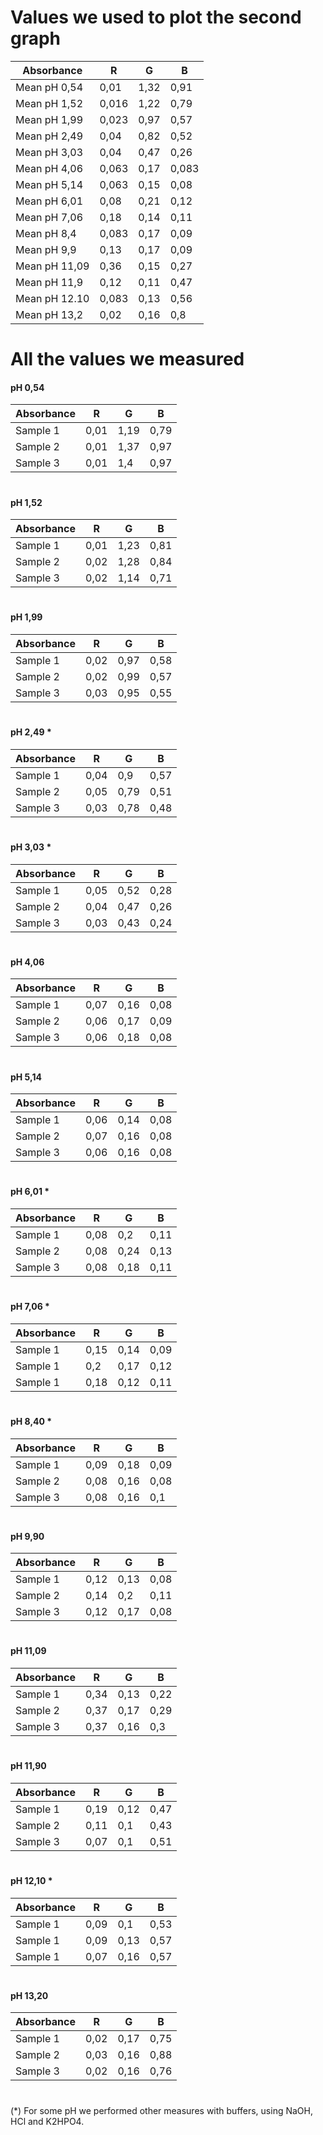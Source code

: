 # Values we used to plot the second graph



|Absorbance     |R    |G    |B
|---------------|-----|-----|-----
|Mean pH 0,54   |0,01 | 1,32|   0,91
|Mean pH 1,52   |0,016|	1,22|   0,79
|Mean pH 1,99   |0,023|	0,97|	0,57
|Mean pH 2,49   |0,04 |	0,82|	0,52
|Mean pH 3,03   |0,04 |	0,47|	0,26
|Mean pH 4,06   |0,063|	0,17|	0,083
|Mean pH 5,14   |0,063|	0,15|	0,08
|Mean pH 6,01   |0,08|	0,21|	0,12
|Mean pH 7,06   |0,18 |	0,14|	0,11
|Mean pH 8,4    |0,083|	0,17|	0,09
|Mean pH 9,9    |0,13 |	0,17|	0,09
|Mean pH 11,09  |0,36 |	0,15|	0,27
|Mean pH 11,9   |0,12 |	0,11|	0,47
|Mean pH 12.10  |0,083|	0,13|	0,56
|Mean pH 13,2   |0,02 |	0,16|	0,8

#




# All the values we measured

#### pH 0,54

|Absorbance |R    |G    |B    
|-----------|-----|-----|-----
|Sample 1   |0,01 |1,19|0,79
|Sample 2   |0,01 |1,37|0,97
|Sample 3   |0,01 |1,4|0,97

#




#### pH 1,52

|Absorbance |R    |G    |B    
|-----------|-----|-----|-----
|Sample 1   | 0,01| 1,23|0,81
|Sample 2   |0,02 | 1,28|0,84
|Sample 3   |0,02 | 1,14|0,71
#


#### pH 1,99

|Absorbance |R    |G    |B    
|-----------|-----|-----|-----
|Sample 1   |0,02 | 0,97|0,58
|Sample 2   |0,02 | 0,99|0,57
|Sample 3   |0,03 | 0,95|0,55

#



#### pH 2,49 *

|Absorbance |R    |G    |B    
|-----------|-----|-----|-----
|Sample 1   |0,04|  0,9 |   0,57
|Sample 2   |0,05|	0,79|	0,51
|Sample 3   |0,03|	0,78|	0,48

#



#### pH 3,03 *

|Absorbance |R    |G    |B    
|-----------|-----|-----|-----
|Sample 1   | 0,05|	0,52|	0,28
|Sample 2   | 0,04|	0,47|	0,26
|Sample 3   | 0,03|	0,43|	0,24

#



#### pH 4,06

|Absorbance |R    |G    |B    
|-----------|-----|-----|-----
|Sample 1   |0,07|	0,16|	0,08
|Sample 2   |0,06|	0,17|	0,09
|Sample 3   |0,06|	0,18|	0,08

#



#### pH 5,14

|Absorbance |R    |G    |B    
|-----------|-----|-----|-----
|Sample 1   |0,06|	0,14|	0,08
|Sample 2   |0,07|	0,16|	0,08
|Sample 3   |0,06|	0,16|	0,08

#



#### pH 6,01 *

|Absorbance |R    |G    |B    
|-----------|-----|-----|-----
|Sample 1   |0,08|	0,2 |	0,11
|Sample 2   |0,08|	0,24|	0,13
|Sample 3   |0,08|	0,18|	0,11

#




#### pH 7,06 *

|Absorbance |R    |G    |B    
|-----------|-----|-----|-----
|Sample 1   |0,15|	0,14|	0,09
|Sample 1   |0,2 |	0,17|	0,12
|Sample 1   |0,18|	0,12|	0,11

#



#### pH 8,40 *

|Absorbance |R    |G    |B    
|-----------|-----|-----|-----
|Sample 1   |0,09|	0,18|	0,09
|Sample 2   |0,08|	0,16|	0,08
|Sample 3   |0,08|	0,16|	0,1

#



#### pH 9,90
|Absorbance |R    |G    |B    
|-----------|-----|-----|-----
|Sample 1   |0,12|	0,13|	0,08
|Sample 2   |0,14|	0,2 |	0,11
|Sample 3   |0,12|	0,17|	0,08

#



#### pH 11,09

|Absorbance |R    |G    |B    
|-----------|-----|-----|-----
|Sample 1   |0,34|	0,13|	0,22
|Sample 2   |0,37|	0,17|	0,29
|Sample 3   |0,37|	0,16|	0,3

#



#### pH 11,90

|Absorbance |R    |G    |B    
|-----------|-----|-----|-----
|Sample 1   |0,19|	0,12|	0,47
|Sample 2   |0,11|	0,1 |	0,43
|Sample 3   |0,07|	0,1 |	0,51

#


#### pH 12,10 *

|Absorbance |R    |G    |B    
|-----------|-----|-----|----
|Sample 1   |0,09 |	0,1 | 	0,53
|Sample 1   |0,09 |	0,13|	0,57
|Sample 1   |0,07 |	0,16|	0,57

#



#### pH 13,20

|Absorbance |R    |G    |B    
|-----------|-----|-----|----
|Sample 1   |0,02|	0,17|	0,75
|Sample 2   |0,03|	0,16|	0,88
|Sample 3   |0,02|	0,16|	0,76
#




(*) For some pH we performed other measures with buffers, using NaOH, HCl and K2HPO4.






